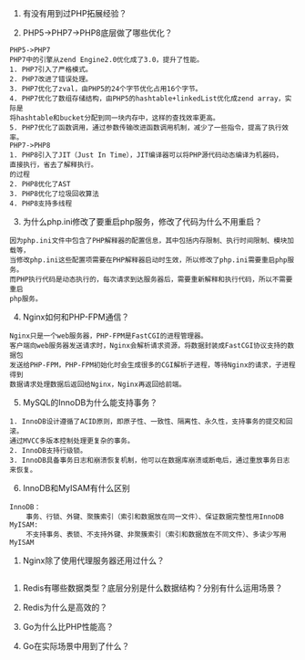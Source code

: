 1. 有没有用到过PHP拓展经验？

2. PHP5->PHP7->PHP8底层做了哪些优化？

```
PHP5->PHP7
PHP7中的引擎从zend Engine2.0优化成了3.0，提升了性能。
1. PHP7引入了严格模式。
2. PHP7改进了错误处理。
3. PHP7优化了zval，由PHP5的24个字节优化占用16个字节。
4. PHP7优化了数组存储结构，由PHP5的hashtable+linkedList优化成zend array，实际是
将hashtable和bucket分配到同一块内存中，这样的查找效率更高。
5. PHP7优化了函数调用，通过参数传输改进函数调用机制，减少了一些指令，提高了执行效率。
PHP7->PHP8
1. PHP8引入了JIT（Just In Time），JIT编译器可以将PHP源代码动态编译为机器码，
直接执行，省去了解释执行。
的过程
2. PHP8优化了AST
3. PHP8优化了垃圾回收算法
4. PHP8支持多线程
```

3. 为什么php.ini修改了要重启php服务，修改了代码为什么不用重启？

```
因为php.ini文件中包含了PHP解释器的配置信息，其中包括内存限制、执行时间限制、模块加载等，
当修改php.ini这些配置项需要在PHP解释器启动时生效，所以修改了php.ini需要重启php服务。
而PHP执行代码是动态执行的，每次请求到达服务器后，需要重新解释和执行代码，所以不需要重启
php服务。
```

4. Nginx如何和PHP-FPM通信？

```
Nginx只是一个web服务器，PHP-FPM是FastCGI的进程管理器。
客户端向web服务器发送请求时，Nginx会解析请求资源，将数据封装成FastCGI协议支持的数据包
发送给PHP-FPM，PHP-FPM初始化时会生成很多的CGI解析子进程，等待Nginx的请求，子进程得到
数据请求处理数据后返回给Nginx，Nginx再返回给前端。
```

5. MySQL的InnoDB为什么能支持事务？

```
1. InnoDB设计遵循了ACID原则，即原子性、一致性、隔离性、永久性，支持事务的提交和回滚。
通过MVCC多版本控制处理更复杂的事务。
2. InnoDB支持行级锁。
3. InnoDB具备事务日志和崩溃恢复机制，他可以在数据库崩溃或断电后，通过重放事务日志来恢复。
```

6. InnoDB和MyISAM有什么区别

```
InnoDB：
    事务、行锁、外键、聚簇索引（索引和数据放在同一文件）、保证数据完整性用InnoDB
MyISAM:
    不支持事务、表锁、不支持外键、非聚簇索引（索引和数据放在不同文件）、多读少写用MyISAM
```

1. Nginx除了使用代理服务器还用过什么？

```

```

1. Redis有哪些数据类型？底层分别是什么数据结构？分别有什么运用场景？

2. Redis为什么是高效的？

3. Go为什么比PHP性能高？

4. Go在实际场景中用到了什么？
